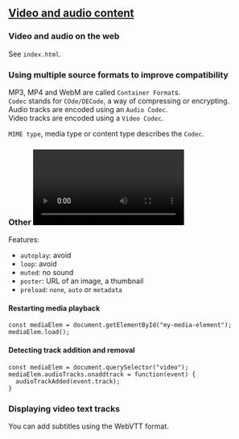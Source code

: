 ## [Video and audio content](https://developer.mozilla.org/en-US/docs/Learn/HTML/Multimedia_and_embedding/Video_and_audio_content)

### Video and audio on the web

See `index.html`.  

### Using multiple source formats to improve compatibility

MP3, MP4 and WebM are called `Container Format`s.  
`Codec` stands for `COde/DECode`, a way of compressing or encrypting.  
Audio tracks are encoded using an `Audio Codec`.  
Video tracks are encoded using a `Video Codec`.

`MIME type`, media type or content type describes the `Codec`.  

### Other <video> features

 Features:
* `autoplay`: avoid
* `loop`: avoid
* `muted`: no sound
* `poster`: URL of an image, a thumbnail
* `preload`: `none`, `auto` or `metadata`

#### Restarting media playback

```
const mediaElem = document.getElementById("my-media-element");
mediaElem.load();
```

#### Detecting track addition and removal

```
const mediaElem = document.querySelector("video");
mediaElem.audioTracks.onaddtrack = function(event) {
  audioTrackAdded(event.track);
}
```

### Displaying video text tracks

You can add subtitles using the WebVTT format.  
